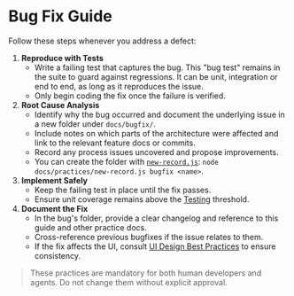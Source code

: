 # Bug Fix Guide

Follow these steps whenever you address a defect:

1. **Reproduce with Tests**
   - Write a failing test that captures the bug. This "bug test" remains in the
     suite to guard against regressions. It can be unit, integration or end to
     end, as long as it reproduces the issue.
   - Only begin coding the fix once the failure is verified.
2. **Root Cause Analysis**
   - Identify why the bug occurred and document the underlying issue in a new folder under `docs/bugfix/`.
   - Include notes on which parts of the architecture were affected and link to the relevant feature docs or commits.
   - Record any process issues uncovered and propose improvements.
   - You can create the folder with [`new-record.js`](new-record.js): `node docs/practices/new-record.js bugfix <name>`.
3. **Implement Safely**
   - Keep the failing test in place until the fix passes.
   - Ensure unit coverage remains above the [Testing](TESTING.md) threshold.
4. **Document the Fix**
   - In the bug's folder, provide a clear changelog and reference to this guide and other practice docs.
   - Cross-reference previous bugfixes if the issue relates to them.
   - If the fix affects the UI, consult [UI Design Best Practices](UI.md) to ensure consistency.

> These practices are mandatory for both human developers and agents. Do not change them without explicit approval.

